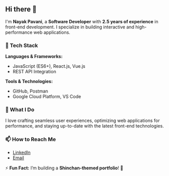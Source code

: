 ## Hi there 👋  
I'm **Nayak Pavani**, a **Software Developer** with **2.5 years of experience** in front-end development. I specialize in building interactive and high-performance web applications.  

### 🚀 Tech Stack  
**Languages & Frameworks:**  
- JavaScript (ES6+), React.js, Vue.js  
- REST API Integration  

**Tools & Technologies:**  
- GitHub, Postman  
- Google Cloud Platform, VS Code  

### 🌟 What I Do  
I love crafting seamless user experiences, optimizing web applications for performance, and staying up-to-date with the latest front-end technologies.  

### 📫 How to Reach Me  
- [LinkedIn](https://www.linkedin.com/in/pavani-nayak-94b883212/)  
- [Email](nayakpavani676@gmail.com)  

⚡ **Fun Fact:** I’m building a **Shinchan-themed portfolio**! 🚀  

